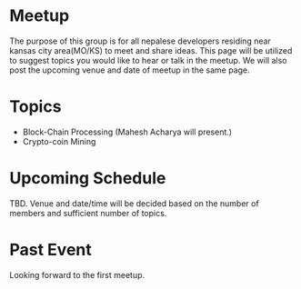 # Meetup
The purpose of this group is for all nepalese developers residing near kansas city area(MO/KS) to meet and share ideas. This page will be utilized to suggest topics you would like to hear or talk in the meetup.
We will also post the upcoming venue and date of meetup in the same page.

# Topics
* Block-Chain Processing (Mahesh Acharya will present.)
* Crypto-coin Mining

# Upcoming Schedule
TBD. Venue and date/time will be decided based on the number of members and sufficient number of topics.

# Past Event
Looking forward to the first meetup.
